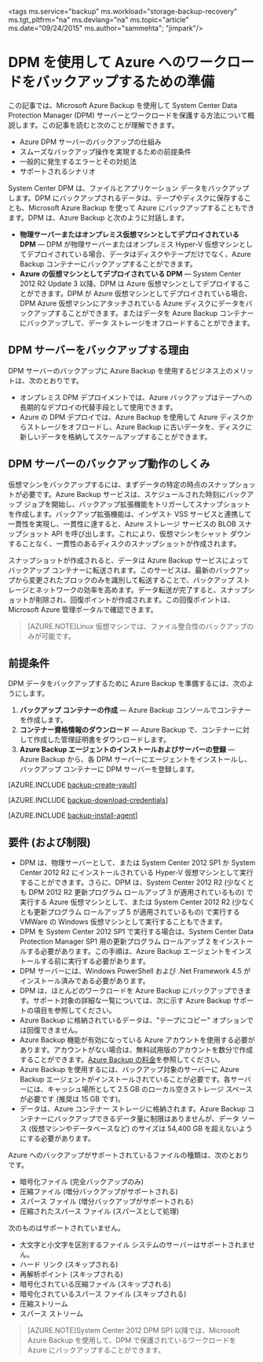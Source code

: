 <properties
	pageTitle="Azure DPM バックアップの概要 | Microsoft Azure"
	description="Azure Backup サービスを使用した DPM サーバーのバックアップの概要"
	services="backup"
	documentationCenter=""
	authors="SamirMehta"
	manager="jwhit"
	editor=""/>

<tags ms.service="backup" ms.workload="storage-backup-recovery" ms.tgt_pltfrm="na" ms.devlang="na" ms.topic="article" ms.date="09/24/2015" ms.author="sammehta"; "jimpark"/>

# DPM を使用して Azure へのワークロードをバックアップするための準備

この記事では、Microsoft Azure Backup を使用して System Center Data Protection Manager (DPM) サーバーとワークロードを保護する方法について概説します。この記事を読むと次のことが理解できます。

- Azure DPM サーバーのバックアップの仕組み
- スムーズなバックアップ操作を実現するための前提条件
- 一般的に発生するエラーとその対処法
- サポートされるシナリオ

System Center DPM は、ファイルとアプリケーション データをバックアップします。DPM にバックアップされるデータは、テープやディスクに保存することも、Microsoft Azure Backup を使って Azure にバックアップすることもできます。DPM は、Azure Backup と次のように対話します。

- **物理サーバーまたはオンプレミス仮想マシンとしてデプロイされている DPM** — DPM が物理サーバーまたはオンプレミス Hyper-V 仮想マシンとしてデプロイされている場合、データはディスクやテープだけでなく、Azure Backup コンテナーにバックアップすることができます。
- **Azure の仮想マシンとしてデプロイされている DPM** — System Center 2012 R2 Update 3 以降、DPM は Azure 仮想マシンとしてデプロイすることができます。DPM が Azure 仮想マシンとしてデプロイされている場合、DPM Azure 仮想マシンにアタッチされている Azure ディスクにデータをバックアップすることができます。またはデータを Azure Backup コンテナーにバックアップして、データ ストレージをオフロードすることができます。

## DPM サーバーをバックアップする理由

DPM サーバーのバックアップに Azure Backup を使用するビジネス上のメリットは、次のとおりです。

- オンプレミス DPM デプロイメントでは、Azure バックアップはテープへの長期的なデプロイの代替手段として使用できます。
- Azure の DPM デプロイでは、Azure Backup を使用して Azure ディスクからストレージをオフロードし、Azure Backup に古いデータを、ディスクに新しいデータを格納してスケールアップすることができます。

## DPM サーバーのバックアップ動作のしくみ
仮想マシンをバックアップするには、まずデータの特定の時点のスナップショットが必要です。Azure Backup サービスは、スケジュールされた時刻にバックアップ ジョブを開始し、バックアップ拡張機能をトリガーしてスナップショットを作成します。バックアップ拡張機能は、インゲスト VSS サービスと連携して一貫性を実現し、一貫性に達すると、Azure ストレージ サービスの BLOB スナップショット API を呼び出します。これにより、仮想マシンをシャット ダウンすることなく、一貫性のあるディスクのスナップショットが作成されます。

スナップショットが作成されると、データは Azure Backup サービスによってバックアップ コンテナーに転送されます。このサービスは、最新のバックアップから変更されたブロックのみを識別して転送することで、バックアップ ストレージとネットワークの効率を高めます。データ転送が完了すると、スナップショットが削除され、回復ポイントが作成されます。この回復ポイントは、Microsoft Azure 管理ポータルで確認できます。

>[AZURE.NOTE]Linux 仮想マシンでは、ファイル整合性のバックアップのみが可能です。

## 前提条件
DPM データをバックアップするために Azure Backup を準備するには、次のようにします。

1. **バックアップ コンテナーの作成** — Azure Backup コンソールでコンテナーを作成します。
2. **コンテナー資格情報のダウンロード** — Azure Backup で、コンテナーに対して作成した管理証明書をダウンロードします。
3. **Azure Backup エージェントのインストールおよびサーバーの登録** — Azure Backup から、各 DPM サーバーにエージェントをインストールし、バックアップ コンテナーに DPM サーバーを登録します。

[AZURE.INCLUDE [backup-create-vault](../../includes/backup-create-vault.md)]

[AZURE.INCLUDE [backup-download-credentials](../../includes/backup-download-credentials.md)]

[AZURE.INCLUDE [backup-install-agent](../../includes/backup-install-agent.md)]


## 要件 (および制限)

- DPM は、物理サーバーとして、または System Center 2012 SP1 か System Center 2012 R2 にインストールされている Hyper-V 仮想マシンとして実行することができます。さらに、DPM は、System Center 2012 R2 (少なくとも DPM 2012 R2 更新プログラム ロールアップ 3 が適用されているもの) で実行する Azure 仮想マシンとして、または System Center 2012 R2 (少なくとも更新プログラム ロールアップ 5 が適用されているもの) で実行する VMWare の Windows 仮想マシンとして実行することもできます。
- DPM を System Center 2012 SP1 で実行する場合は、System Center Data Protection Manager SP1 用の更新プログラム ロールアップ 2 をインストールする必要があります。この手順は、Azure Backup エージェントをインストールする前に実行する必要があります。
- DPM サーバーには、Windows PowerShell および .Net Framework 4.5 がインストール済みである必要があります。
- DPM は、ほとんどのワークロードを Azure Backup にバックアップできます。サポート対象の詳細な一覧については、次に示す Azure Backup サポートの項目を参照してください。
- Azure Backup に格納されているデータは、"テープにコピー" オプションでは回復できません。
- Azure Backup 機能が有効になっている Azure アカウントを使用する必要があります。アカウントがない場合は、無料試用版のアカウントを数分で作成することができます。[Azure Backup の料金](https://azure.microsoft.com/pricing/details/backup/)を参照してください。
- Azure Backup を使用するには、バックアップ対象のサーバーに Azure Backup エージェントがインストールされていることが必要です。各サーバーには、キャッシュ場所として 2.5 GB のローカル空きストレージ スペースが必要です (推奨は 15 GB です)。
- データは、Azure コンテナー ストレージに格納されます。Azure Backup コンテナーにバックアップできるデータ量に制限はありませんが、データ ソース (仮想マシンやデータベースなど) のサイズは 54,400 GB を超えないようにする必要があります。

Azure へのバックアップがサポートされているファイルの種類は、次のとおりです。

- 暗号化ファイル (完全バックアップのみ)
- 圧縮ファイル (増分バックアップがサポートされる)
- スパース ファイル (増分バックアップがサポートされる)
- 圧縮されたスパース ファイル (スパースとして処理)

次のものはサポートされていません。

- 大文字と小文字を区別するファイル システムのサーバーはサポートされません。
- ハード リンク (スキップされる)
- 再解析ポイント (スキップされる)
- 暗号化されている圧縮ファイル (スキップされる)
- 暗号化されているスパース ファイル (スキップされる)
- 圧縮ストリーム
- スパース ストリーム

>[AZURE.NOTE]System Center 2012 DPM SP1 以降では、Microsoft Azure Backup を使用して、DPM で保護されているワークロードを Azure にバックアップすることができます。

<!---HONumber=Oct15_HO1-->